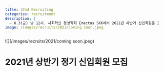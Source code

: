 ```yaml
---
title: 32nd Recruiting
categories: recruitment
description: |
  ~ 8.3(금) 낮 12시. 사회혁신 경영학회 Enactus SKK에서 2021년 하반기 신입회원을 모집하고 있습니다.
image: /images/recruits/2021/coming soon.jpeg
---
```


![](/images/recruits/2021/coming soon.jpeg)

# 2021년 상반기 정기 신입회원 모집

